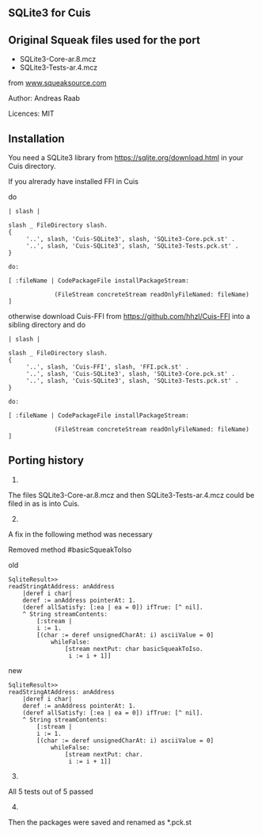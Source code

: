 SQLite3 for Cuis
-----------------

## Original Squeak files used for the port

* SQLite3-Core-ar.8.mcz
* SQLite3-Tests-ar.4.mcz

from www.squeaksource.com

Author: Andreas Raab

Licences: MIT


## Installation

You need a SQLite3 library from https://sqlite.org/download.html
in your Cuis directory.

If you alrerady have installed FFI in Cuis 

do

    | slash |

    slash _ FileDirectory slash.
    {
         '..', slash, 'Cuis-SQLite3', slash, 'SQLite3-Core.pck.st' .
         '..', slash, 'Cuis-SQLite3', slash, 'SQLite3-Tests.pck.st' .
    }

    do:

    [ :fileName | CodePackageFile installPackageStream:
	
                 (FileStream concreteStream readOnlyFileNamed: fileName)
    ]   


otherwise download Cuis-FFI from https://github.com/hhzl/Cuis-FFI
into a sibling directory and do

    | slash |

    slash _ FileDirectory slash.
    {
		 '..', slash, 'Cuis-FFI', slash, 'FFI.pck.st' .
		 '..', slash, 'Cuis-SQLite3', slash, 'SQLite3-Core.pck.st' .
         '..', slash, 'Cuis-SQLite3', slash, 'SQLite3-Tests.pck.st' .
    }

    do:

    [ :fileName | CodePackageFile installPackageStream:
	
                 (FileStream concreteStream readOnlyFileNamed: fileName)
    ]   

	


## Porting history

1.
The files SQLite3-Core-ar.8.mcz and then SQLite3-Tests-ar.4.mcz could be filed in as is into Cuis.

2.
A fix in the following method was necessary

Removed method #basicSqueakToIso


old

    SqliteResult>>
    readStringAtAddress: anAddress
    	|deref i char|
    	deref := anAddress pointerAt: 1.
    	(deref allSatisfy: [:ea | ea = 0]) ifTrue: [^ nil].
    	^ String streamContents:
    		[:stream |
    		i := 1.
    		[(char := deref unsignedCharAt: i) asciiValue = 0] 
    			whileFalse:
    				[stream nextPut: char basicSqueakToIso.
    				 i := i + 1]]


					 
new

    SqliteResult>>
    readStringAtAddress: anAddress
    	|deref i char|
    	deref := anAddress pointerAt: 1.
    	(deref allSatisfy: [:ea | ea = 0]) ifTrue: [^ nil].
    	^ String streamContents:
    		[:stream |
    		i := 1.
    		[(char := deref unsignedCharAt: i) asciiValue = 0] 
    			whileFalse:
    				[stream nextPut: char.
    				 i := i + 1]]

					 
3.
All 5 tests out of 5 passed

4.
Then the packages were saved and renamed as *.pck.st
					 

